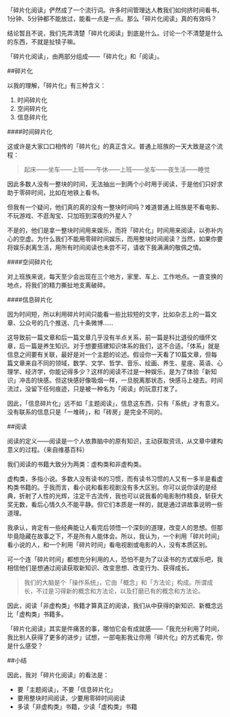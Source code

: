「碎片化阅读」俨然成了一个流行词。许多时间管理达人教我们如何挤时间看书，1分钟、5分钟都不能放过，能看一点是一点。那么「碎片化阅读」真的有效吗？

结论暂且不说，我们先弄清楚「碎片化阅读」到底是什么。讨论一个不清楚是什么的东西，不就是扯犊子嘛。

「碎片化阅读」，由两部分组成——「碎片化」和「阅读」。

##碎片化

以我的理解，「碎片化」有三种含义：

1. 时间碎片化
2. 空间碎片化
3. 信息碎片化

####时间碎片化

这或许是大家口口相传的「碎片化」的真正含义。普通上班族的一天大致是这个流程：

>起床——坐车——上班——午休——上班——坐车——夜生活——睡觉

因此多数人没有一整块的时间，无法抽出一到两个小时用于阅读，于是他们只好求助于零碎时间，比如在地铁上看书。

但我有一个疑问，他们真的真的没有一整块时间吗？难道普通上班族是不看电影、不玩游戏、不逛淘宝、只加班到深夜的外星人？

不是的，他们是拿一整块时间用来娱乐，而将「碎片化」时间用来阅读，以弥补内心的空虚。为什么我们不能用零碎时间娱乐，而用整块时间阅读？当然，如果你要将娱乐剥离生活，用所有时间阅读也未尝不可，请收下我满满的敬佩之情。

####空间碎片化

对上班族来说，每天至少会出现在三个地方，家里、车上、工作地点。一直变换的地点，将我们的精力撕扯地支离破碎。

####信息碎片化

因为时间短，所以利用碎片时间只能看一些比较短的文字，比如杂志上的一篇文章、公众号的几个推送、几十条微博……

这导致前一篇文章和后一篇文章几乎没有半点关系，前一篇是科比退役的缅怀文章，后一篇是养生知识。对于想要搭建知识体系的我们，这不合适。「体系」就是信息之间要有关联，最好是对一个主题的论述。假设你一天看了10篇文章，但每篇文章来自不同的领域，数学、文学、哲学、音乐、绘画、养生、星座、英语、心理学、经济学，你能记得多少？这样的阅读不过是一种娱乐，是为了体验「新知识」冲击的快感。但这快感好像吸烟一样，一旦脱离那状态，快感马上褪去。时间流过，没留下任何痕迹，只是被一种名为「阅读」的玩意打发了。

因此，「信息碎片化」远不如「主题阅读」，信息这东西，只有「系统」才有意义。没有联系的信息只是「一堆砖」，和「砖房」是完全不同的。

##阅读

阅读的定义——阅读是一个人依靠脑中的原有知识，主动获取资讯，从文章中建构意义的过程。（来自维基百科）

我们阅读的书籍大致分为两类：虚构类和非虚构类。

虚构类，多指小说。多数人没有读书的习惯，而有读书习惯的人又有一多半是看虚构类书籍的。于我而言，看小说和看影视剧没有多大区别。你可以说你读的是经典，折射了人性的光辉，注定千古流传，我也可以说我看的电影制作精良，斩获大奖无数，看后心情久久不能平静。但它们本质是一样的，就是通过讲故事说明一些道理。

我承认，肯定有一些经典能让人看完后领悟一个深刻的道理，改变人的思想。但那毕竟隐藏在故事之下，不是所有人能体会。所以，我认为，一个利用「碎片时间」看小说的人，和一个利用「碎片时间」看电视剧或电影的人，没有本质区别。

可一个连「碎片时间」都想充分利用的人，恐怕不是为了以读书的方式娱乐吧，我相信他们是想通过阅读获取新知识、改变思想、改变行为、获得成长。

> 我们的大脑是个「操作系统」，它由「概念」和「方法论」构成。所谓成长，不过是习得新的概念和方法论，以及打磨已有的概念和方法论。

因此，阅读「非虚构类」书籍才算真正的阅读，我们从中获得的新知识、新概念远比「虚构类」书籍多。

「碎片化阅读」其实是件痛苦的事，哪怕它会有成就感——「我充分利用了时间，我比别人获得了更多的进步」试想，一部电影我让你用「碎片化」的方式看完，你是什么感受？

##小结

因此，我对「碎片化阅读」的看法是：

- 要「主题阅读」，不要「信息碎片化」
- 要用整块时间阅读，少要用零碎时间阅读
- 多读「非虚构类」书籍，少读「虚构类」书籍
